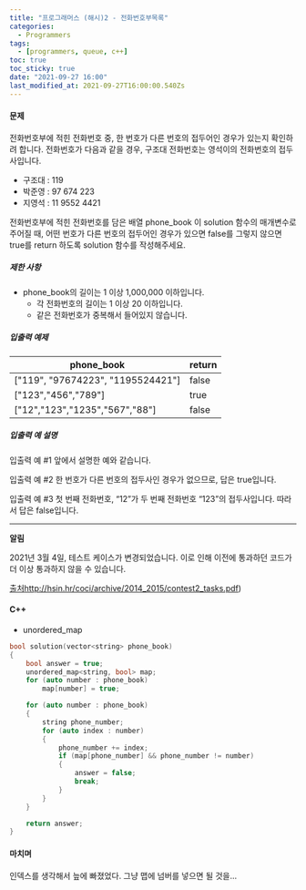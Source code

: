 ```yaml
---
title: "프로그래머스 (해시)2 - 전화번호부목록"
categories:
  - Programmers
tags:
  - [programmers, queue, c++]
toc: true
toc_sticky: true
date: "2021-09-27 16:00"
last_modified_at: 2021-09-27T16:00:00.540Zs
---
```


#### 문제

전화번호부에 적힌 전화번호 중, 한 번호가 다른 번호의 접두어인 경우가 있는지 확인하려 합니다.
전화번호가 다음과 같을 경우, 구조대 전화번호는 영석이의 전화번호의 접두사입니다.

- 구조대 : 119
- 박준영 : 97 674 223
- 지영석 : 11 9552 4421

전화번호부에 적힌 전화번호를 담은 배열 phone_book 이 solution 함수의 매개변수로 주어질 때, 어떤 번호가 다른 번호의 접두어인 경우가 있으면 false를 그렇지 않으면 true를 return 하도록 solution 함수를 작성해주세요.

##### 제한 사항

- phone_book의 길이는 1 이상 1,000,000 이하입니다.
    - 각 전화번호의 길이는 1 이상 20 이하입니다.
    - 같은 전화번호가 중복해서 들어있지 않습니다.

##### 입출력 예제

| phone_book                        | return |
| --------------------------------- | ------ |
| ["119", "97674223", "1195524421"] | false  |
| ["123","456","789"]               | true   |
| ["12","123","1235","567","88"]    | false  |

##### 입출력 예 설명

입출력 예 #1
앞에서 설명한 예와 같습니다.

입출력 예 #2
한 번호가 다른 번호의 접두사인 경우가 없으므로, 답은 true입니다.

입출력 예 #3
첫 번째 전화번호, “12”가 두 번째 전화번호 “123”의 접두사입니다. 따라서 답은 false입니다.

------

**알림**

2021년 3월 4일, 테스트 케이스가 변경되었습니다. 이로 인해 이전에 통과하던 코드가 더 이상 통과하지 않을 수 있습니다.

[출처](https://ncpc.idi.ntnu.no/ncpc2007/ncpc2007problems.pdf)http://hsin.hr/coci/archive/2014_2015/contest2_tasks.pdf)

#### C++

* unordered_map

```c++
bool solution(vector<string> phone_book)
{
    bool answer = true;
    unordered_map<string, bool> map;
    for (auto number : phone_book)
        map[number] = true;

    for (auto number : phone_book)
    {
        string phone_number;
        for (auto index : number)
        {
            phone_number += index;
            if (map[phone_number] && phone_number != number)
            {
                answer = false;
                break;
            }
        }
    }

    return answer;
}
```

#### 마치며

인덱스를 생각해서 늪에 빠졌었다. 그냥 맵에 넘버를 넣으면 될 것을...
